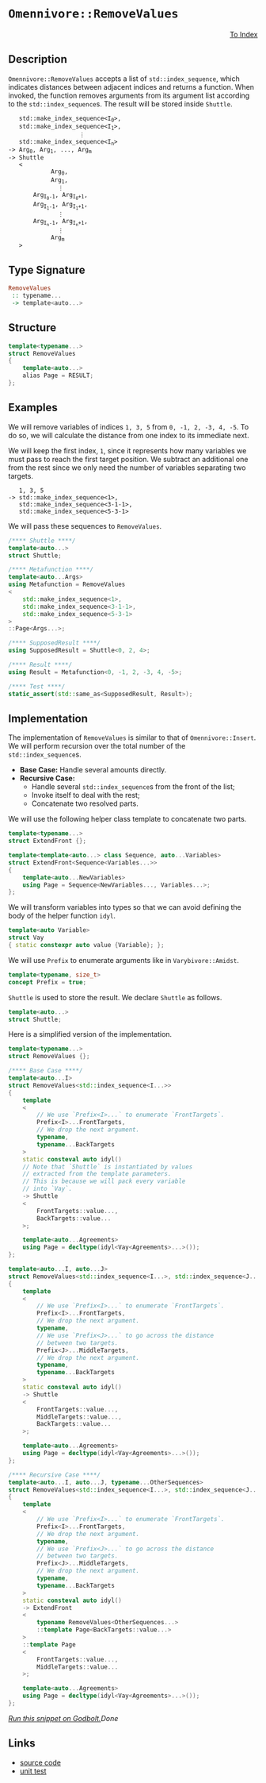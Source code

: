 <!-- Copyright 2024 Feng Mofan
SPDX-License-Identifier: Apache-2.0 -->

# `Omennivore::RemoveValues`

<p style='text-align: right;'><a href="../../../facilities/metafunctions.md#omennivore-remove-values">To Index</a></p>

## Description

`Omennivore::RemoveValues` accepts a list of `std::index_sequence`, which indicates distances between adjacent indices and returns a function.
When invoked, the function removes arguments from its argument list according to the `std::index_sequence`s.
The result will be stored inside `Shuttle`.

<pre><code>   std::make_index_sequence&lt;I<sub>0</sub>&gt;,
   std::make_index_sequence&lt;I<sub>1</sub>&gt;,
                    &vellip;
   std::make_index_sequence&lt;I<sub>n</sub>&gt;
-> Arg<sub>0</sub>, Arg<sub>1</sub>, ..., Arg<sub>m</sub>
-> Shuttle
   <
            Arg<sub>0</sub>,
            Arg<sub>1</sub>,
              &vellip;
       Arg<sub>I<sub>0</sub>-1</sub>, Arg<sub>I<sub>0</sub>+1</sub>,
       Arg<sub>I<sub>1</sub>-1</sub>, Arg<sub>I<sub>1</sub>+1</sub>,
              &vellip;
       Arg<sub>I<sub>n</sub>-1</sub>, Arg<sub>I<sub>n</sub>+1</sub>,
              &vellip;
            Arg<sub>m</sub>
   ></code></pre>

## Type Signature

```Haskell
RemoveValues
 :: typename...
 -> template<auto...>
```

## Structure

```C++
template<typename...>
struct RemoveValues
{
    template<auto...>
    alias Page = RESULT;
};
```

## Examples

We will remove variables of indices `1, 3, 5` from `0, -1, 2, -3, 4, -5`.
To do so, we will calculate the distance from one index to its immediate next.

We will keep the first index, `1`, since it represents how many variables we must pass to reach the first target position.
We subtract an additional one from the rest since we only need the number of variables separating two targets.

<pre><code>   1, 3, 5
-> std::make_index_sequence&lt;1&gt;,
   std::make_index_sequence&lt;3-1-1&gt;,
   std::make_index_sequence&lt;5-3-1&gt;</code></pre>

We will pass these sequences to `RemoveValues`.

```C++
/**** Shuttle ****/
template<auto...>
struct Shuttle;

/**** Metafunction ****/
template<auto...Args>
using Metafunction = RemoveValues
<
    std::make_index_sequence<1>,
    std::make_index_sequence<3-1-1>,
    std::make_index_sequence<5-3-1>
>
::Page<Args...>;

/**** SupposedResult ****/
using SupposedResult = Shuttle<0, 2, 4>;

/**** Result ****/
using Result = Metafunction<0, -1, 2, -3, 4, -5>;

/**** Test ****/
static_assert(std::same_as<SupposedResult, Result>);
```

## Implementation

The implementation of `RemoveValues` is similar to that of `Omennivore::Insert`. We will perform recursion over the total number of the `std::index_sequence`s.

- **Base Case:** Handle several amounts directly.
- **Recursive Case:**
  - Handle several `std::index_sequence`s from the front of the list;
  - Invoke itself to deal with the rest;
  - Concatenate two resolved parts.

We will use the following helper class template to concatenate two parts.

```C++
template<typename...>
struct ExtendFront {};

template<template<auto...> class Sequence, auto...Variables>
struct ExtendFront<Sequence<Variables...>>
{
    template<auto...NewVariables>
    using Page = Sequence<NewVariables..., Variables...>;
};
```

We will transform variables into types so that we can avoid defining the body of the helper function `idyl`.

```C++
template<auto Variable>
struct Vay
{ static constexpr auto value {Variable}; };
```

We will use `Prefix` to enumerate arguments like in `Varybivore::Amidst`.

```C++
template<typename, size_t>
concept Prefix = true;
```

`Shuttle` is used to store the result. We declare `Shuttle` as follows.

```C++
template<auto...>
struct Shuttle;
```

Here is a simplified version of the implementation.

```C++
template<typename...>
struct RemoveValues {};

/**** Base Case ****/
template<auto...I>
struct RemoveValues<std::index_sequence<I...>>
{
    template
    <
        // We use `Prefix<I>...` to enumerate `FrontTargets`.
        Prefix<I>...FrontTargets,
        // We drop the next argument.
        typename,
        typename...BackTargets
    >
    static consteval auto idyl()
    // Note that `Shuttle` is instantiated by values
    // extracted from the template parameters.
    // This is because we will pack every variable
    // into `Vay`.
    -> Shuttle
    <
        FrontTargets::value...,
        BackTargets::value...
    >;

    template<auto...Agreements>
    using Page = decltype(idyl<Vay<Agreements>...>());
};

template<auto...I, auto...J>
struct RemoveValues<std::index_sequence<I...>, std::index_sequence<J...>>
{
    template
    <
        // We use `Prefix<I>...` to enumerate `FrontTargets`.
        Prefix<I>...FrontTargets,
        // We drop the next argument.
        typename,
        // We use `Prefix<J>...` to go across the distance
        // between two targets.
        Prefix<J>...MiddleTargets,
        // We drop the next argument.
        typename,
        typename...BackTargets
    >
    static consteval auto idyl()
    -> Shuttle
    <
        FrontTargets::value...,
        MiddleTargets::value...,
        BackTargets::value...
    >;

    template<auto...Agreements>
    using Page = decltype(idyl<Vay<Agreements>...>());
};

/**** Recursive Case ****/
template<auto...I, auto...J, typename...OtherSequences>
struct RemoveValues<std::index_sequence<I...>, std::index_sequence<J...>, OtherSequences...>
{
    template
    <
        // We use `Prefix<I>...` to enumerate `FrontTargets`.
        Prefix<I>...FrontTargets,
        // We drop the next argument.
        typename,
        // We use `Prefix<J>...` to go across the distance
        // between two targets.
        Prefix<J>...MiddleTargets,
        // We drop the next argument.
        typename,
        typename...BackTargets
    >
    static consteval auto idyl()
    -> ExtendFront
    <
        typename RemoveValues<OtherSequences...>
        ::template Page<BackTargets::value...>
    >
    ::template Page
    <
        FrontTargets::value...,
        MiddleTargets::value...
    >;

    template<auto...Agreements>
    using Page = decltype(idyl<Vay<Agreements>...>());
};
```

[*Run this snippet on Godbolt.*](https://godbolt.org/#z:OYLghAFBqd5QCxAYwPYBMCmBRdBLAF1QCcAaPECAMzwBtMA7AQwFtMQByARg9KtQYEAysib0QXACx8BBAKoBnTAAUAHpwAMvAFYTStJg1DIApACYAQuYukl9ZATwDKjdAGFUtAK4sGIAKwAzKSuADJ4DJgAcj4ARpjEEv7SAA6oCoRODB7evgHBaRmOAuGRMSzxiVzJtpj2xQxCBEzEBDk%2BfkG19VlNLQSl0XEJSdIKza3teV3j/YPllaMAlLaoXsTI7BwA9ABU%2BweHR8e72yYaAIJ7BwDUACKYKa6MyHiYCjeHZ5fXJ39H3wu5yBZkCEWQ3iwNxMgTcXkctEIAE8YdhgeYwQwIV4oTC3MhxugsFRUeifocbthVARXAAxYiyT4HQE0lgpAw0vEEJFPZhsAB0gtJl3GxC8Dkp1LpDME0IA7FY5XcYVZLsDWeymJzYRqOZg8Ux4ahBfzUTcIUwFB8hJgAI5eF6YUg3Q1EE0ANRaeCYsXoCmFF1F4oIkppDHQ9NkeJt9sdeM9xG9vveJtJgTRaoVwJuOZuuq1%2BthruNgqimAA7gmk36A7mbl4MkYbsomMBMNDAncbjGHVjC24y5WvT6/SbnVWRymhemVeilbO1eTbp6kUz9izMGy9QajTcJ8mA0GJSu5xYbrNHMhzQJxphVCliC7dwA3MQO%2BUWff0EzzwJnn/Kn%2BZJXBSyjEJgNCqGupzqpumram43K8qwTrnngABemAAPoEAGaB9ikIZgRBeBQTCXYEGKhaqkCS77N2CDwgQ9DQRuW4FjubrThmgaUcGDFMd%2BQGLiB/xiV8wK/LsNwAJJbpujDNA0rGSeJakwSJ%2BYIUhjAoamM4inxEoAEqbqgz6YJ63jvB%2BAELrRon0RYlrtm4LkqZcWn9sWJoyYeRkhqZLDmZZb7vHihIgCAERYKoWFKLGfZ4jJ%2BlogZQJZpcdZedmuZ4rldY5ts2w3AA6u2DbtiYABsGjEZByWoqmtV5qgNyMD4CQFtCtWRoIAAqLRtgQ/q1aaWWFTm9WkY16Ymn1BCDcQw0KKQBWFcVZXtugDIpHmCDtpE1IustnWCONFyTTmOl8k663ZTyukCoKznIAA1ktK3rbWuYXngV74ber60E%2BRA3Hg6BIrQEBLOtm1RKgNL7VqPUaEIjEEMx%2BotXgHwRLMgjejS6A3LEq7Aw6/oTUVJV3pRTAOJgJNUAyLD7e2Xk3CkLQoTSxAKBddabf1CC4%2BDHzxKIlU3OW7blnQIPc%2B97UWcQ5PDge1M3JtERgzVGgnmN60ALRmujgn6lr%2BVa3WC2fZgI1RRTmBjvduavR9Q0OwoTthamVszsJDnZXB25FkaJoXMA4EKYI/rpXWDYRMAzatlVnY3FgEI6RAENQ/GTAorCUcx2wcdNdxMOw0Hdk155occeHXH8jJzo%2BYKABS/liiZZkWVZlMRQQ6BRTFd7xXavabMlqXOpF0XhuPCVT/2HepQGP40SH7GcgHbhuzTW31koqPTaos3YM1Gite1DCdcQ3X63bXsjfrgtXWfF/zTKi0v6tB/axKuVTOu12Y3COiGIaZ0CDv0mjdFCa0ba5k2sA6W%2BtP6wi7nNIULUwbADagzBkVowH4AJtPJBh94gEFlowPM5Y2oTBWrAwqGC3BYMvoKAAshDdA9B7YjUQZdK6KDtqgIIAdcBdMTrAGgcwh6yE2CCKunmR6t0TQe34VTIROYfo5j%2BgDG8NJgagzannaGsMtam3TAJTG3494AOfstb2vtrKuwoTcbhRI%2BF/xcQ6Nx2jCoaJ8SAZ2/sAlphoutHKTcSz8hLpgWOr8E65iTk2FsbYOxdizrQHOZiC5FzcPExJ8cOGmnTFXeytdIl0WkqZZA6wMgWRuG5E%2BEl64728hHQUrcTEmg7s6eBz1%2BQAHlxEJB7I6EpwIjyBT7qFay8c3DzzHnFZecZYQpW4nPYeo9F6rMnusths8bijIOsQCZfYBbcVPFEhuu9wmwgASI4%2BVVaqsL8tg00uC2odTYA/JGT8f6aLfgA95Fd%2BSOJWko4RQDRGoD2mMyRx0oFlxgQAwZd13HPLQW88CDVMHgv1jffBLpkBEI%2BIi0hzQkpYpKlQmhDA6EML/nI3MrD2Emk8bwzAmjoWTWeTteFYCIHSNkei1RCDxUKJdi9BmnsnGvwDjxOs%2BjrwMCBmIEx4NIbmJNmaKkYYIw/2%2Bo89xGKbhBRCgPcKsJTnjIOZc9e7ioqc3Sf2IJCqfYhL9tcpV60XV3PbG6k1%2B93GQucd61xgo%2BWFS5d4z1viZXMIicBbe8FOnNyKaiqZWtUkpzdZkzOmBs6PVzjq/JeIs2KRKalCpNdfzVMcupDSTbJSsHZO2NpTb1KAnRKCcEkJ074gEJsQiOaHJSRsVjDyFxoluS6WUniMyp1CUbZOzhDsmBUC8FiZSXa53tzictcdeaPGbu3burIhbLX9zClo62AT54sCYG9bCKyJ6JWnrCLgqIY1PpfW%2BvZH6V54kCMbLg4Hf3rX/a%2BrC761lJVhP4Y2YGf3pQDFFYNxdj3rzrq2oQXgUiFCZqZBQXgckztPQRoj6QSPvHIyGciK7%2BwaGdGYZ0kgU0iUnaRhjlHGwp14xRpjG7mgXocFkPErGbjgbY86FDHH5P%2BC4xOik/V3ghi7forClolCtAgPPBQKEdOLOo8R9AQmCDOks6iauFgOArFoJwfwvA/AcC0KQVAnB96WGsOeNYGwqqgh4KQAgmgHMrDegESQ/INAAA4zBmAAJxJeqPFuLXA5RymkE5jgkheAsAkBoVjbmPNeY4LwH2rGwvuYc6QOAsAYCIBAGsAgKR4TkEoGgNkdAEhRBQpwVQcXqrG2qpIG4wBkBXikPyMwvAmaEBIBDPQ/BBAiDEOwKQMhBCKBUOoWrpBdBcFIOWB%2BKROA8Ec851z4XPOcGGfCdrIZUBUBuENkbY2JtTZuDNswNwIAeB6/QR8GIuBLF4DVrQKwIBIG6ykXrZAKAQDhwjkAwApDsZoDkhIPsICxFu7ECILQkQXd4IT5gathmxG0MWmrIXuuouGQwWgJODtYFiF4YAblaC0B9twXgWBn1GHEGzvA4EJMWT5x5u8xb4RbBC7rOot3ESxAfmrDwWBbuUTwIV/npBVaxFow8IXwBERGHCysKgBhgAKHdG8cswzeSk%2B28IUQ4gturfkEoNQt2jv6EMMYaw1h9B4FiD7SAKx4UND58bQk5FTC%2BcsGYMrqtExYHDzDbotOsguHDFMPwx2wgRCGBUEYx3CiZAEPnvQFeGjzGGFULPEmBB9EmJ4Doeg7DZ5bxMAYxeFhl9sL36vx3ZitHr6XqoKwFABc2BIK7HAXOkFK7wcrb3hujfG5N6bMW/sQFwItkHwXwehYtysA6TAsCJEz1FyQgR%2BRJcCNljQkgzCSFqhofw1Ukv6E4Pl0ghWgQXA/I1UXA1UcWSWGW1UyQ1Qj%2B1Uy%2Bt25WlWIA1WFu9WTWMOLWj2HWSOKOwO/WbAnALQLAz4coxsTA5oBgTYXASW/IwB0u%2BARAaeK2sg627u0gnuu2PuB2ug7Gp2TA52/OC%2BS%2BK%2Bd2HAD2bW8INwL26%2BH242Fo1BtB9B/2gO8OwO0IoIZgJ%2BkOdWmBeBCQnWyOqAQOIwCh6OqWrGWOfMuO%2BOB25OxOzu9hlO1OtOzuDOikTOLOt27OnO3OvOzuguAeIuHm%2BA4ujgkut2Mu9SNIzuiuuWHmKuauSIGuWwHm2uuuIWBuRum4QRycaBVurYtu9ujujAzunubBm2HBsgXB%2B2HmvB/u5uCeVglgIeYe8AkehEWQMecenYTR1gyeq%2BqeEM7w7RTeDQue7g7eeQhe4YE%2Biw5e6Qle2QUxBepAteWQcxg%2BXezejQw%2BKxnedQ3euxcw/eDeneexuQqxY%2BfeZQZxYOqw6wc%2B9xuWIhiBnAshm%2BlBAeP2ShsW/2B%2BTBGhQB2hZ%2BpAF%2BV%2BlAC%2B/%2BgBtBL%2Bco/gSWWWgQr%2B7%2Bkgx2ohSBtgKBp%2BtW0OGBSArWT2hh%2BhxABBWwxBn2LACgz4V4z4NB/Ieo4w82jBS2I8x25RbulRLuNRvuIAwQ/Bghl2v%2Bi%2BN2B25WEhT20hr2qglJ1JtJ9JjJIYAOxhahCQQJgQIJuJ9WsOKpCOxJupwOISyARGWEdJSWWEipWEMpHBdA1hlAthHmThrOIWTpVONODgbhxhjOzOrOIRmAHOXOYg/heugRwuqRAuYu2eERB2URcusRggSuB2iRxOKRWuiYGRvAWRSgxuuR5uWpBRNuduFYJRbmIWHJG2EgVRO23utROgfJDRgeieNgKuGeHR0enA2wkUfRSeKeCQaeIxEeYxOeEArgI%2BIQsxpxk%2BNeixDQY56xJQk58xQ5Pe/QY52xDQreNxJeS51xa5vemxU%2BDxgW8%2BwprxYp7x1pNwVJNJNwZpDJBY4w/xLJR%2BwJEOoJ4JIwmeuW0JIAyW/IgQgQ/g/gL%2BXAxWAFco4BCB55FWWJqBuJkWIAkg/gD%2BmWcoxWcWkgqWXACWZg8BuWgQopZWnAb58Fwpc2UFRFMFOhSwKwqsGQzgkgQAA)$Done$

## Links

- [source code](../../../../conceptrodon/descend/omennivore/remove_values.hpp)
- [unit test](../../../../tests/unit/metafunctions/omennivore/remove_values.test.hpp)

